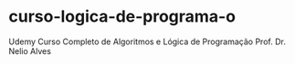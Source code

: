 # curso-logica-de-programa-o
Udemy Curso Completo de Algoritmos e Lógica de Programação Prof. Dr. Nelio Alves
